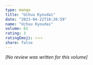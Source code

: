 ```yaml
---
type: manga
title: "Uchuu Kyoudai"
date: "2023-04-22T10:20:59"
name: "Uchuu Kyoudai"
volume: 61
rating: 3
ratingEmoji: ⭐️⭐️⭐️
share: false
---
```


*[No review was written for this volume]*
